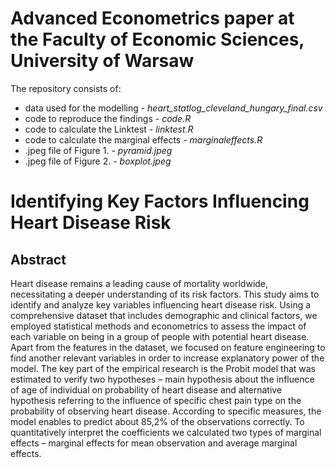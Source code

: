 # Advanced Econometrics paper at the Faculty of Economic Sciences, University of Warsaw
The repository consists of:
-	data used for the modelling - *heart_statlog_cleveland_hungary_final.csv*  
-	code to reproduce the findings - *code.R*  
-	code to calculate the Linktest - *linktest.R*  
-	code to calculate the marginal effects - *marginaleffects.R*  
-	.jpeg file of Figure 1. - *pyramid.jpeg*  
-	.jpeg file of Figure 2. - *boxplot.jpeg*
# Identifying Key Factors Influencing Heart Disease Risk 
## Abstract
Heart disease remains a leading cause of mortality worldwide, necessitating a deeper understanding of its risk factors. This study aims to identify and analyze key variables influencing heart disease risk. Using a comprehensive dataset that includes demographic and clinical factors, we employed statistical methods and econometrics to assess the impact of each variable on being in a group of people with potential heart disease. Apart from the features in the dataset, we focused on feature engineering to find another relevant variables in order to increase explanatory power of the model. The key part of the empirical research is the Probit model that was estimated to verify two hypotheses – main hypothesis about the influence of age of individual on probability of heart disease and alternative hypothesis referring to the influence of specific chest pain type on the probability of observing heart disease. According to specific measures, the model enables to predict about 85,2% of the observations correctly. To quantitatively interpret the coefficients we calculated two types of marginal effects – marginal effects for mean observation and average marginal effects.
